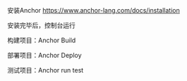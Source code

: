 安装Anchor
https://www.anchor-lang.com/docs/installation


安装完毕后，控制台运行

构建项目：Anchor Build

部署项目：Anchor Deploy

测试项目：Anchor run test
